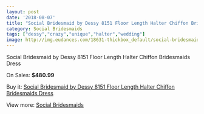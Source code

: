 ```yaml
---
layout: post
date: '2018-08-07'
title: "Social Bridesmaid by Dessy 8151 Floor Length Halter Chiffon Bridesmaids Dress"
category: Social Bridesmaids
tags: ["dessy","crazy","unique","halter","wedding"]
image: http://img.eudances.com/18631-thickbox_default/social-bridesmaid-by-dessy-8151-floor-length-halter-chiffon-bridesmaids-dress.jpg
---
```

Social Bridesmaid by Dessy 8151 Floor Length Halter Chiffon Bridesmaids Dress

On Sales: **$480.99**
<a href="https://www.eudances.com/en/social-bridesmaids/5532-social-bridesmaid-by-dessy-8151-floor-length-halter-chiffon-bridesmaids-dress.html"><amp-img layout="responsive" width="600" height="600" src="//img.eudances.com/18631-thickbox_default/social-bridesmaid-by-dessy-8151-floor-length-halter-chiffon-bridesmaids-dress.jpg" alt="Social Bridesmaid by Dessy 8151 Floor Length Halter Chiffon Bridesmaids Dress 0" /></a>
<a href="https://www.eudances.com/en/social-bridesmaids/5532-social-bridesmaid-by-dessy-8151-floor-length-halter-chiffon-bridesmaids-dress.html"><amp-img layout="responsive" width="600" height="600" src="//img.eudances.com/18632-thickbox_default/social-bridesmaid-by-dessy-8151-floor-length-halter-chiffon-bridesmaids-dress.jpg" alt="Social Bridesmaid by Dessy 8151 Floor Length Halter Chiffon Bridesmaids Dress 1" /></a>

Buy it: [Social Bridesmaid by Dessy 8151 Floor Length Halter Chiffon Bridesmaids Dress](https://www.eudances.com/en/social-bridesmaids/5532-social-bridesmaid-by-dessy-8151-floor-length-halter-chiffon-bridesmaids-dress.html "Social Bridesmaid by Dessy 8151 Floor Length Halter Chiffon Bridesmaids Dress")

View more: [Social Bridesmaids](https://www.eudances.com/en/66-Social-Bridesmaids "Social Bridesmaids")